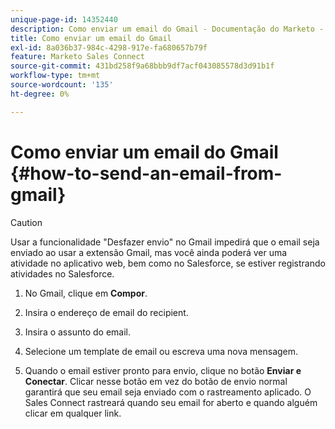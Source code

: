 ```yaml
---
unique-page-id: 14352440
description: Como enviar um email do Gmail - Documentação do Marketo - Documentação do produto
title: Como enviar um email do Gmail
exl-id: 8a036b37-984c-4298-917e-fa680657b79f
feature: Marketo Sales Connect
source-git-commit: 431bd258f9a68bbb9df7acf043085578d3d91b1f
workflow-type: tm+mt
source-wordcount: '135'
ht-degree: 0%

---
```


# Como enviar um email do Gmail {#how-to-send-an-email-from-gmail}

>[!CAUTION]
>
>Usar a funcionalidade &quot;Desfazer envio&quot; no Gmail impedirá que o email seja enviado ao usar a extensão Gmail, mas você ainda poderá ver uma atividade no aplicativo web, bem como no Salesforce, se estiver registrando atividades no Salesforce.

1. No Gmail, clique em **Compor**.

1. Insira o endereço de email do recipient.

1. Insira o assunto do email.

1. Selecione um template de email ou escreva uma nova mensagem.

1. Quando o email estiver pronto para envio, clique no botão **Enviar e Conectar**. Clicar nesse botão em vez do botão de envio normal garantirá que seu email seja enviado com o rastreamento aplicado. O Sales Connect rastreará quando seu email for aberto e quando alguém clicar em qualquer link.
